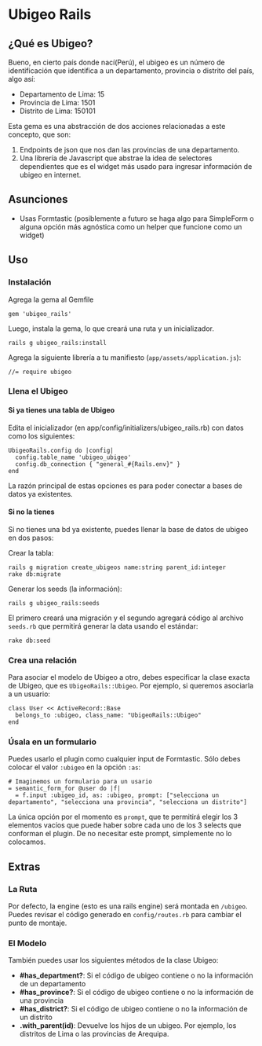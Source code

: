 # Ubigeo Rails

## ¿Qué es Ubigeo?

Bueno, en cierto país donde nací(Perú), el ubigeo es un número de identificación que identifica a un departamento, provincia o distrito del país, algo así:

  * Departamento de Lima: 15
  * Provincia de Lima: 1501
  * Distrito de Lima: 150101

Esta gema es una abstracción de dos acciones relacionadas a este concepto, que son:

1. Endpoints de json que nos dan las provincias de una departamento.
2. Una librería de Javascript que abstrae la idea de selectores dependientes que es el widget más usado para ingresar información de ubigeo en internet.

## Asunciones

- Usas Formtastic (posiblemente a futuro se haga algo para SimpleForm o alguna opción más agnóstica como un helper que funcione como un widget)

## Uso

### Instalación

Agrega la gema al Gemfile
    
    gem 'ubigeo_rails'
    
Luego, instala la gema, lo que creará una ruta y un inicializador.

    rails g ubigeo_rails:install

Agrega la siguiente librería a tu manifiesto (`app/assets/application.js`):

    //= require ubigeo


### Llena el Ubigeo

#### Si ya tienes una tabla de Ubigeo

Edita el inicializador (en app/config/initializers/ubigeo_rails.rb) con datos como los siguientes:

    UbigeoRails.config do |config|
      config.table_name 'ubigeo_ubigeo'
      config.db_connection { "general_#{Rails.env}" }
    end

La razón principal de estas opciones es para poder conectar a bases de datos ya existentes.

#### Si no la tienes

Si no tienes una bd ya existente, puedes llenar la base de datos de ubigeo en dos pasos:

Crear la tabla:

    rails g migration create_ubigeos name:string parent_id:integer
    rake db:migrate 

Generar los seeds (la información):

    rails g ubigeo_rails:seeds

El primero creará una migración y el segundo agregará código al archivo `seeds.rb` que permitirá generar la data usando el estándar:

    rake db:seed

### Crea una relación

Para asociar el modelo de Ubigeo a otro, debes especificar la clase exacta de Ubigeo, que es `UbigeoRails::Ubigeo`. Por ejemplo, si queremos asociarla a un usuario:

    class User << ActiveRecord::Base
      belongs_to :ubigeo, class_name: "UbigeoRails::Ubigeo"
    end


### Úsala en un formulario

Puedes usarlo el plugin como cualquier input de Formtastic. Sólo debes colocar el valor `:ubigeo` en la opción `:as`:

    # Imaginemos un formulario para un usario
    = semantic_form_for @user do |f|
      = f.input :ubigeo_id, as: :ubigeo, prompt: ["selecciona un departamento", "selecciona una provincia", "selecciona un distrito"]

La única opción por el momento es `prompt`, que te permitirá elegir los 3 elementos vacíos que puede haber sobre cada uno de los 3 selects que conforman el plugin. De no necesitar este prompt, simplemente no lo colocamos.


## Extras

### La Ruta

Por defecto, la engine (esto es una rails engine) será montada en `/ubigeo`. Puedes revisar el código generado en `config/routes.rb` para cambiar el punto de montaje.

### El Modelo

También puedes usar los siguientes métodos de la clase Ubigeo:

- **#has_department?**: Si el código de ubigeo contiene o no la información de un departamento
- **#has_province?**: Si el código de ubigeo contiene o no la información de una provincia
- **#has_district?**: Si el código de ubigeo contiene o no la información de un distrito
- **.with_parent(id)**: Devuelve los hijos de un ubigeo. Por ejemplo, los distritos de Lima o las provincias de Arequipa.